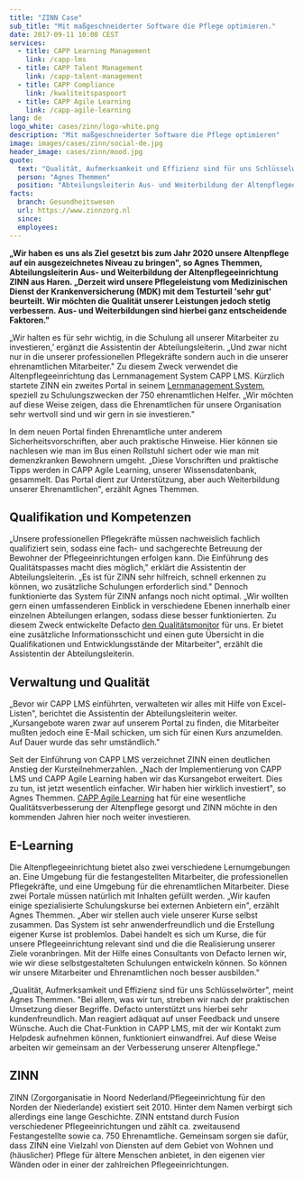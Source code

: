 ```yaml
---
title: "ZINN Case"
sub_title: "Mit maßgeschneiderter Software die Pflege optimieren."
date: 2017-09-11 10:00 CEST
services:
  - title: CAPP Learning Management
    link: /capp-lms
  - title: CAPP Talent Management
    link: /capp-talent-management
  - title: CAPP Compliance
    link: /kwaliteitspaspoort
  - title: CAPP Agile Learning
    link: /capp-agile-learning
lang: de
logo_white: cases/zinn/logo-white.png
description: "Mit maßgeschneiderter Software die Pflege optimieren"
image: images/cases/zinn/social-de.jpg
header_image: cases/zinn/mood.jpg
quote:
  text: "Qualität, Aufmerksamkeit und Effizienz sind für uns Schlüsselwörter. Bei allem, was wir tun, streben wir nach der praktischen Umsetzung dieser Begriffe. Defacto unterstützt uns hierbei sehr."
  person: "Agnes Themmen"
  position: "Abteilungsleiterin Aus- und Weiterbildung der Altenpflegeeinrichtung ZINN"
facts:
  branch: Gesundheitswesen
  url: https://www.zinnzorg.nl
  since:
  employees:
---
```


__„Wir haben es uns als Ziel gesetzt bis zum Jahr 2020 unsere Altenpflege auf ein ausgezeichnetes Niveau zu bringen", so Agnes Themmen, Abteilungsleiterin Aus- und Weiterbildung der Altenpflegeeinrichtung ZINN aus Haren. „Derzeit wird unsere Pflegeleistung vom Medizinischen Dienst der Krankenversicherung (MDK) mit dem Testurteil 'sehr gut' beurteilt. Wir möchten die Qualität unserer Leistungen jedoch stetig verbessern. Aus- und Weiterbildungen sind hierbei ganz entscheidende Faktoren."__

„Wir halten es für sehr wichtig, in die Schulung all unserer Mitarbeiter zu investieren,’ ergänzt die Assistentin der Abteilungsleiterin. „Und zwar nicht nur in die unserer professionellen Pflegekräfte sondern auch in die unserer ehrenamtlichen Mitarbeiter."
Zu diesem Zweck verwendet die Altenpflegeeinrichtung das Lernmanagement System CAPP LMS. Kürzlich startete ZINN ein zweites Portal in seinem [Lernmanagement System](/capp-learning-management/), speziell zu Schulungszwecken der 750 ehrenamtlichen Helfer. „Wir möchten auf diese Weise zeigen, dass die Ehrenamtlichen für unsere Organisation sehr wertvoll sind und wir gern in sie investieren."

In dem neuen Portal finden Ehrenamtliche unter anderem Sicherheitsvorschriften, aber auch praktische Hinweise. Hier können sie nachlesen wie man im Bus einen Rollstuhl sichert oder wie man mit demenzkranken Bewohnern umgeht. „Diese Vorschriften und praktische Tipps werden in CAPP Agile Learning, unserer Wissensdatenbank, gesammelt. Das Portal dient zur Unterstützung, aber auch Weiterbildung unserer Ehrenamtlichen", erzählt Agnes Themmen.

## Qualifikation und Kompetenzen

„Unsere professionellen Pflegekräfte müssen nachweislich fachlich qualifiziert sein, sodass eine fach- und sachgerechte Betreuung der Bewohner der Pflegeeinrichtungen erfolgen kann. Die Einführung des Qualitätspasses macht dies möglich," erklärt die Assistentin der Abteilungsleiterin. „Es ist für ZINN sehr hilfreich, schnell erkennen zu können, wo zusätzliche Schulungen erforderlich sind." Dennoch funktionierte das System für ZINN anfangs noch nicht optimal. „Wir wollten gern einen umfassenderen Einblick in verschiedene Ebenen innerhalb einer einzelnen Abteilungen erlangen, sodass diese besser funktionierten. Zu diesem Zweck entwickelte Defacto [den Qualitätsmonitor](/capp-compliance-qualifikationsmanagement/) für uns. Er bietet eine zusätzliche Informationsschicht und einen gute Übersicht in die Qualifikationen und Entwicklungsstände der Mitarbeiter", erzählt die Assistentin der Abteilungsleiterin.

## Verwaltung und Qualität

„Bevor wir CAPP LMS einführten, verwalteten wir alles mit Hilfe von Excel-Listen", berichtet die Assistentin der Abteilungsleiterin weiter. „Kursangebote waren zwar auf unserem Portal zu finden, die Mitarbeiter mußten jedoch eine E-Mail schicken, um sich für einen Kurs anzumelden. Auf Dauer wurde das sehr umständlich."

Seit der Einführung von CAPP LMS verzeichnet ZINN einen deutlichen Anstieg der Kursteilnehmerzahlen. „Nach der Implementierung von CAPP LMS und CAPP Agile Learning haben wir das Kursangebot erweitert. Dies zu tun, ist jetzt wesentlich einfacher. Wir haben hier wirklich investiert", so Agnes Themmen. [CAPP Agile Learning](/capp-agile-learning/) hat für eine wesentliche Qualitätsverbesserung der Altenpflege gesorgt und ZINN möchte in den kommenden Jahren hier noch weiter investieren.

## E-Learning

Die Altenpflegeeinrichtung bietet also zwei verschiedene Lernumgebungen an. Eine Umgebung für die festangestellten Mitarbeiter, die professionellen Pflegekräfte, und eine Umgebung für die ehrenamtlichen Mitarbeiter. Diese zwei Portale müssen natürlich mit Inhalten gefüllt werden. „Wir kaufen einige spezialisierte Schulungskurse bei externen Anbietern ein", erzählt Agnes Themmen. „Aber wir stellen auch viele unserer Kurse selbst zusammen. Das System ist sehr anwenderfreundlich und die Erstellung eigener Kurse ist problemlos. Dabei handelt es sich um Kurse, die für unsere Pflegeeinrichtung relevant sind und die die Realisierung unserer Ziele voranbringen. Mit der Hilfe eines Consultants von Defacto lernen wir, wie wir diese selbstgestalteten Schulungen entwickeln können. So können wir unsere Mitarbeiter und Ehrenamtlichen noch besser ausbilden."

„Qualität, Aufmerksamkeit und Effizienz sind für uns Schlüsselwörter", meint Agnes Themmen. "Bei allem, was wir tun, streben wir nach der praktischen Umsetzung dieser Begriffe. Defacto unterstützt uns hierbei sehr kundenfreundlich. Man reagiert adäquat auf unser Feedback und unsere Wünsche. Auch die Chat-Funktion in CAPP LMS, mit der wir Kontakt zum Helpdesk aufnehmen können, funktioniert einwandfrei. Auf diese Weise arbeiten wir gemeinsam an der Verbesserung unserer Altenpflege."

## ZINN

ZINN (Zorgorganisatie in Noord Nederland/Pflegeeinrichtung für den Norden der Niederlande) existiert seit 2010. Hinter dem Namen verbirgt sich allerdings eine lange Geschichte. ZINN entstand durch Fusion verschiedener Pflegeeinrichtungen und zählt ca. zweitausend Festangestellte sowie ca. 750 Ehrenamtliche. Gemeinsam sorgen sie dafür, dass ZINN eine Vielzahl von Diensten auf dem Gebiet von Wohnen und (häuslicher) Pflege für ältere Menschen anbietet, in den eigenen vier Wänden oder in einer der zahlreichen Pflegeeinrichtungen.

